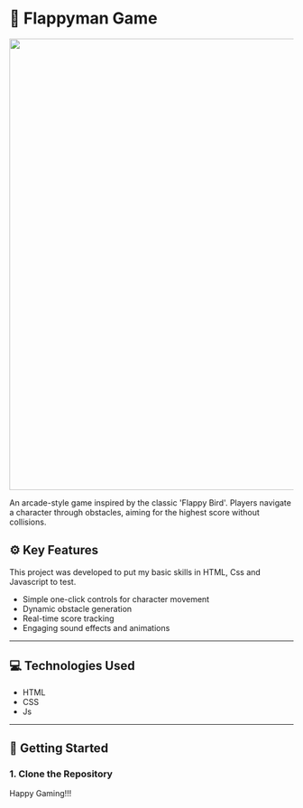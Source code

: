 # 🦸 Flappyman Game

  <p align="center">
  <img src="https://i.postimg.cc/prLN4n24/image.png" width="800"/>
  </p>
  
An arcade-style game inspired by the classic 'Flappy Bird'. Players navigate a character through obstacles, aiming for the highest score without collisions.

## ⚙️  Key Features

This project was developed to put my basic skills in HTML, Css and Javascript to test.

- Simple one-click controls for character movement
- Dynamic obstacle generation
- Real-time score tracking
- Engaging sound effects and animations

---

## 💻 Technologies Used

- HTML
- CSS
- Js

---

## 🚀 Getting Started

### 1. Clone the Repository

Happy Gaming!!!
